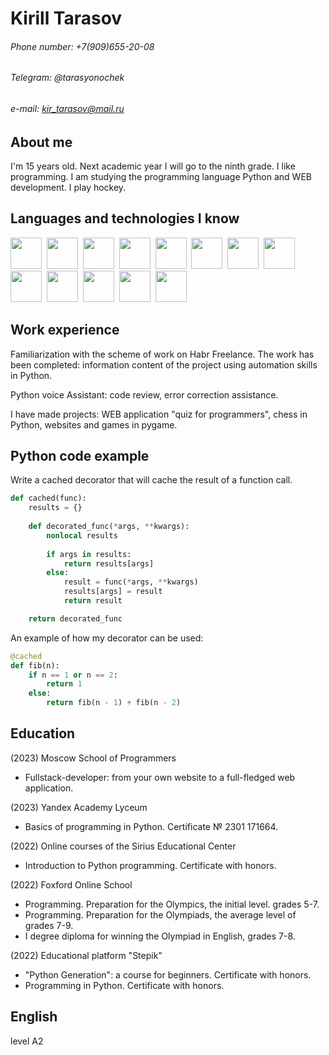 # Kirill Tarasov

###### Phone number: +7(909)655-20-08
###### Telegram: @tarasyonochek
###### e-mail: kir_tarasov@mail.ru

## About me

I'm 15 years old. Next academic year I will go to the ninth grade. I like programming. I am studying the programming language Python and WEB development. I play hockey.

## Languages and technologies I know

<img src="https://cdn.jsdelivr.net/gh/devicons/devicon/icons/python/python-original-wordmark.svg" width="50" hieght="50" />&nbsp;
<img src="https://cdn.jsdelivr.net/gh/devicons/devicon/icons/html5/html5-original-wordmark.svg" width="50" hieght="50" />&nbsp;
<img src="https://cdn.jsdelivr.net/gh/devicons/devicon/icons/css3/css3-original-wordmark.svg" width="50" hieght="50" />&nbsp;
<img src="https://cdn.jsdelivr.net/gh/devicons/devicon/icons/javascript/javascript-original.svg" width="50" hieght="50" />&nbsp;
<img src="https://cdn.jsdelivr.net/gh/devicons/devicon/icons/bootstrap/bootstrap-original-wordmark.svg" width="50" hieght="50" />&nbsp;
<img src="https://cdn.jsdelivr.net/gh/devicons/devicon/icons/handlebars/handlebars-original-wordmark.svg" width="50" hieght="50" />&nbsp;
<img src="https://cdn.jsdelivr.net/gh/devicons/devicon/icons/npm/npm-original-wordmark.svg" width="50" hieght="50" />&nbsp;
<img src="https://cdn.jsdelivr.net/gh/devicons/devicon/icons/express/express-original.svg" width="50" hieght="50" />&nbsp;
<img src="https://cdn.jsdelivr.net/gh/devicons/devicon/icons/nodejs/nodejs-original.svg" width="50" hieght="50" />&nbsp;
<img src="https://cdn.jsdelivr.net/gh/devicons/devicon/icons/mongodb/mongodb-original-wordmark.svg" width="50" hieght="50" />&nbsp;
<img src="https://cdn.jsdelivr.net/gh/devicons/devicon/icons/vuejs/vuejs-original-wordmark.svg" width="50" hieght="50" />&nbsp;
<img src="https://cdn.jsdelivr.net/gh/devicons/devicon/icons/git/git-original-wordmark.svg" width="50" hieght="50" />&nbsp;
<img src="https://cdn.jsdelivr.net/gh/devicons/devicon/icons/github/github-original-wordmark.svg" width="50" hieght="50" />&nbsp;

## Work experience

Familiarization with the scheme of work on Habr Freelance. The work has been completed: information content of the project using automation skills in Python. 

Python voice Assistant: code review, error correction assistance.

I have made projects: WEB application "quiz for programmers", chess in Python, websites and games in pygame.

## Python code example

Write a cached decorator that will cache the result of a function call.

```python
def cached(func):
    results = {}
    
    def decorated_func(*args, **kwargs):
        nonlocal results
        
        if args in results:
            return results[args]
        else:
            result = func(*args, **kwargs)
            results[args] = result
            return result

    return decorated_func
```

An example of how my decorator can be used:

```python
@cached 
def fib(n): 
    if n == 1 or n == 2: 
        return 1 
    else: 
        return fib(n - 1) + fib(n - 2)
```



## Education

(2023) Moscow School of Programmers
- Fullstack-developer: from your own website to a full-fledged web application.

(2023) Yandex Academy Lyceum
- Basics of programming in Python. Certificate № 2301 171664.

(2022) Online courses of the Sirius Educational Center
- Introduction to Python programming. Certificate with honors.

(2022) Foxford Online School
- Programming. Preparation for the Olympics, the initial level. grades 5-7.
- Programming. Preparation for the Olympiads, the average level of grades 7-9.
- I degree diploma for winning the Olympiad in English, grades 7-8.

(2022) Educational platform "Stepik"
- "Python Generation": a course for beginners. Certificate with honors.
- Programming in Python. Certificate with honors.

## English
level A2
